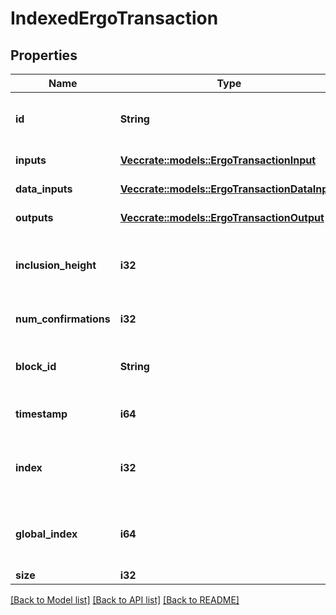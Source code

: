 # IndexedErgoTransaction

## Properties

Name | Type | Description | Notes
------------ | ------------- | ------------- | -------------
**id** | **String** | Base16-encoded transaction id bytes | 
**inputs** | [**Vec<crate::models::ErgoTransactionInput>**](ErgoTransactionInput.md) | Transaction inputs | 
**data_inputs** | [**Vec<crate::models::ErgoTransactionDataInput>**](ErgoTransactionDataInput.md) | Transaction data inputs | 
**outputs** | [**Vec<crate::models::ErgoTransactionOutput>**](ErgoTransactionOutput.md) | Transaction outputs | 
**inclusion_height** | **i32** | Height of a block the transaction was included in | 
**num_confirmations** | **i32** | Number of transaction confirmations | 
**block_id** | **String** | Base16-encoded 32 byte modifier id | 
**timestamp** | **i64** | Basic timestamp definition | 
**index** | **i32** | index of the transaction in the block it was included in | 
**global_index** | **i64** | Global index of the transaction in the blockchain | 
**size** | **i32** | Size in bytes | 

[[Back to Model list]](../README.md#documentation-for-models) [[Back to API list]](../README.md#documentation-for-api-endpoints) [[Back to README]](../README.md)


